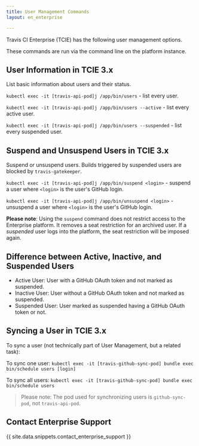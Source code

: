 ```yaml
---
title: User Management Commands
layout: en_enterprise

---
```


Travis CI Enterprise (TCIE) has the following user management options.

These commands are run via the command line on the platform instance.

## User Information in TCIE 3.x

List basic information about users and their status.

`kubectl exec -it [travis-api-pod]j /app/bin/users`  - list every user.

`kubectl exec -it [travis-api-pod]j /app/bin/users --active` - list every active user.

`kubectl exec -it [travis-api-pod]j /app/bin/users --suspended` - list every suspended user.

## Suspend and Unsuspend Users in TCIE 3.x

Suspend or unsuspend users. Builds triggered by suspended users are blocked by `travis-gatekeeper`.

`kubectl exec -it [travis-api-pod]j /app/bin/suspend <login>` - suspend a user where `<login>` is the user's GitHub login.

`kubectl exec -it [travis-api-pod]j /app/bin/unsuspend <login>` - unsuspend a user where `<login>` is the user's GitHub login.

**Please note**: Using the `suspend` command does not restrict access to the Enterprise platform.
It removes a seat restriction for an archived user. If a *suspended* user logs into the platform, the seat restriction will be imposed again.

## Difference between Active, Inactive, and Suspended Users

* Active User: User with a GitHub OAuth token and not marked as suspended.
* Inactive User: User without a GitHub OAuth token and not marked as suspended.
* Suspended User: User marked as suspended having a GitHub OAuth token or not.

## Syncing a User in TCIE 3.x

To sync a user (not technically part of User Management, but a related task):

To sync one user: `kubectl exec -it [travis-github-sync-pod] bundle exec bin/schedule users [login]` 

To sync all users: `kubectl exec -it [travis-github-sync-pod] bundle exec bin/schedule users`

> Please note: The pod used for synchronizing users is `github-sync-pod`, not `travis-api-pod`.


## Contact Enterprise Support

{{ site.data.snippets.contact_enterprise_support }}
